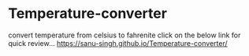 # Temperature-converter
convert temperature from celsius to fahrenite
click on the below link for quick review...
https://sanu-singh.github.io/Temperature-converter/

